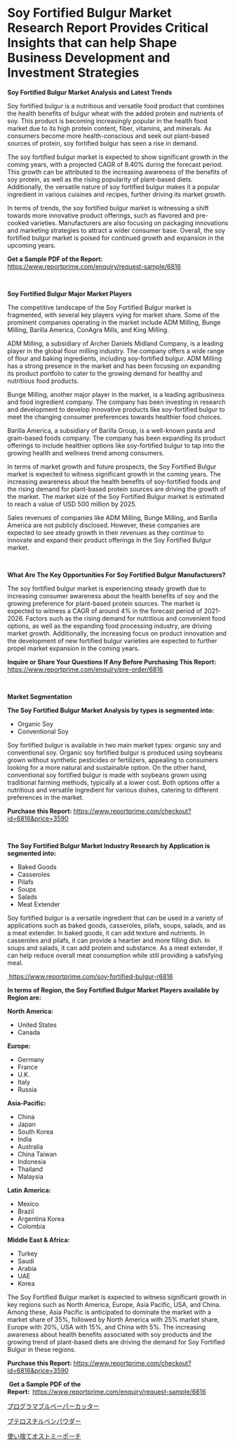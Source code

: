<p><h1>Soy Fortified Bulgur Market Research Report Provides Critical Insights that can help Shape Business Development and Investment Strategies</h1></p><p><strong>Soy Fortified Bulgur Market Analysis and Latest Trends</strong></p>
<p><p>Soy fortified bulgur is a nutritious and versatile food product that combines the health benefits of bulgur wheat with the added protein and nutrients of soy. This product is becoming increasingly popular in the health food market due to its high protein content, fiber, vitamins, and minerals. As consumers become more health-conscious and seek out plant-based sources of protein, soy fortified bulgur has seen a rise in demand.</p><p>The soy fortified bulgur market is expected to show significant growth in the coming years, with a projected CAGR of 8.40% during the forecast period. This growth can be attributed to the increasing awareness of the benefits of soy protein, as well as the rising popularity of plant-based diets. Additionally, the versatile nature of soy fortified bulgur makes it a popular ingredient in various cuisines and recipes, further driving its market growth.</p><p>In terms of trends, the soy fortified bulgur market is witnessing a shift towards more innovative product offerings, such as flavored and pre-cooked varieties. Manufacturers are also focusing on packaging innovations and marketing strategies to attract a wider consumer base. Overall, the soy fortified bulgur market is poised for continued growth and expansion in the upcoming years.</p></p>
<p><strong>Get a Sample PDF of the Report:&nbsp;</strong> <a href="https://www.reportprime.com/enquiry/request-sample/6816">https://www.reportprime.com/enquiry/request-sample/6816</a></p>
<p>&nbsp;</p>
<p><strong>Soy Fortified Bulgur Major Market Players</strong></p>
<p><p>The competitive landscape of the Soy Fortified Bulgur market is fragmented, with several key players vying for market share. Some of the prominent companies operating in the market include ADM Milling, Bunge Milling, Barilla America, ConAgra Mills, and King Milling.</p><p>ADM Milling, a subsidiary of Archer Daniels Midland Company, is a leading player in the global flour milling industry. The company offers a wide range of flour and baking ingredients, including soy-fortified bulgur. ADM Milling has a strong presence in the market and has been focusing on expanding its product portfolio to cater to the growing demand for healthy and nutritious food products.</p><p>Bunge Milling, another major player in the market, is a leading agribusiness and food ingredient company. The company has been investing in research and development to develop innovative products like soy-fortified bulgur to meet the changing consumer preferences towards healthier food choices.</p><p>Barilla America, a subsidiary of Barilla Group, is a well-known pasta and grain-based foods company. The company has been expanding its product offerings to include healthier options like soy-fortified bulgur to tap into the growing health and wellness trend among consumers.</p><p>In terms of market growth and future prospects, the Soy Fortified Bulgur market is expected to witness significant growth in the coming years. The increasing awareness about the health benefits of soy-fortified foods and the rising demand for plant-based protein sources are driving the growth of the market. The market size of the Soy Fortified Bulgur market is estimated to reach a value of USD 500 million by 2025.</p><p>Sales revenues of companies like ADM Milling, Bunge Milling, and Barilla America are not publicly disclosed. However, these companies are expected to see steady growth in their revenues as they continue to innovate and expand their product offerings in the Soy Fortified Bulgur market.</p></p>
<p>&nbsp;</p>
<p><strong>What Are The Key Opportunities For Soy Fortified Bulgur Manufacturers?</strong></p>
<p><p>The soy fortified bulgur market is experiencing steady growth due to increasing consumer awareness about the health benefits of soy and the growing preference for plant-based protein sources. The market is expected to witness a CAGR of around 4% in the forecast period of 2021-2026. Factors such as the rising demand for nutritious and convenient food options, as well as the expanding food processing industry, are driving market growth. Additionally, the increasing focus on product innovation and the development of new fortified bulgur varieties are expected to further propel market expansion in the coming years.</p></p>
<p><strong>Inquire or Share Your Questions If Any Before Purchasing This Report:</strong> <a href="https://www.reportprime.com/enquiry/pre-order/6816">https://www.reportprime.com/enquiry/pre-order/6816</a></p>
<p>&nbsp;</p>
<p><strong>Market Segmentation</strong></p>
<p><strong>The Soy Fortified Bulgur Market Analysis by types is segmented into:</strong></p>
<p><ul><li>Organic Soy</li><li>Conventional Soy</li></ul></p>
<p><p>Soy fortified bulgur is available in two main market types: organic soy and conventional soy. Organic soy fortified bulgur is produced using soybeans grown without synthetic pesticides or fertilizers, appealing to consumers looking for a more natural and sustainable option. On the other hand, conventional soy fortified bulgur is made with soybeans grown using traditional farming methods, typically at a lower cost. Both options offer a nutritious and versatile ingredient for various dishes, catering to different preferences in the market.</p></p>
<p><strong>Purchase this Report:&nbsp;</strong><a href="https://www.reportprime.com/checkout?id=6816&price=3590">https://www.reportprime.com/checkout?id=6816&price=3590</a></p>
<p>&nbsp;</p>
<p><strong>The Soy Fortified Bulgur Market Industry Research by Application is segmented into:</strong></p>
<p><ul><li>Baked Goods</li><li>Casseroles</li><li>Pilafs</li><li>Soups</li><li>Salads</li><li>Meat Extender</li></ul></p>
<p><p>Soy fortified bulgur is a versatile ingredient that can be used in a variety of applications such as baked goods, casseroles, pilafs, soups, salads, and as a meat extender. In baked goods, it can add texture and nutrients. In casseroles and pilafs, it can provide a heartier and more filling dish. In soups and salads, it can add protein and substance. As a meat extender, it can help reduce overall meat consumption while still providing a satisfying meal.</p></p>
<p><a href="https://www.reportprime.com/soy-fortified-bulgur-r6816">&nbsp;https://www.reportprime.com/soy-fortified-bulgur-r6816</a></p>
<p><strong>In terms of Region, the Soy Fortified Bulgur Market Players available by Region are:</strong></p>
<p>
    <p> <strong> North America: </strong>
        <ul>
            <li>United States</li>
            <li>Canada</li>
        </ul>
        </p> 
    <p> <strong> Europe: </strong>
        <ul>
            <li>Germany</li>
            <li>France</li>
            <li>U.K.</li>
            <li>Italy</li>
            <li>Russia</li>
        </ul>
        </p> 
    <p> <strong> Asia-Pacific: </strong>
        <ul>
            <li>China</li>
            <li>Japan</li>
            <li>South Korea</li>
            <li>India</li>
            <li>Australia</li>
            <li>China Taiwan</li>
            <li>Indonesia</li>
            <li>Thailand</li>
            <li>Malaysia</li>
        </ul>
        </p> 
    <p> <strong> Latin America: </strong>
        <ul>
            <li>Mexico</li>
            <li>Brazil</li>
            <li>Argentina Korea</li>
            <li>Colombia</li>
        </ul>
        </p> 
    <p> <strong> Middle East & Africa: </strong>
        <ul>
            <li>Turkey</li>
            <li>Saudi</li>
            <li>Arabia</li>
            <li>UAE</li>
            <li>Korea</li>
        </ul>
    </p>
    </p>
<p><p>The Soy Fortified Bulgur market is expected to witness significant growth in key regions such as North America, Europe, Asia Pacific, USA, and China. Among these, Asia Pacific is anticipated to dominate the market with a market share of 35%, followed by North America with 25% market share, Europe with 20%, USA with 15%, and China with 5%. The increasing awareness about health benefits associated with soy products and the growing trend of plant-based diets are driving the demand for Soy Fortified Bulgur in these regions.</p></p>
<p><strong>Purchase this Report: </strong><a href="https://www.reportprime.com/checkout?id=6816&price=3590">https://www.reportprime.com/checkout?id=6816&price=3590</a></p>
<p>&nbsp;<strong>Get a Sample PDF of the Report:&nbsp;&nbsp;</strong><a href="https://www.reportprime.com/enquiry/request-sample/6816">https://www.reportprime.com/enquiry/request-sample/6816</a></p>
<p><strong></strong></p>
<p><p><a href="https://github.com/RodHoppe07/Market-Research-Report-List-1/blob/main/214923075636.md">プログラマブルペーパーカッター</a></p><p><a href="https://github.com/reliezer65/Market-Research-Report-List-1/blob/main/874789175637.md">プテロスチルベンパウダー</a></p><p><a href="https://github.com/tanyaali3/Market-Research-Report-List-1/blob/main/322648175638.md">使い捨てオストミーポーチ</a></p></p>